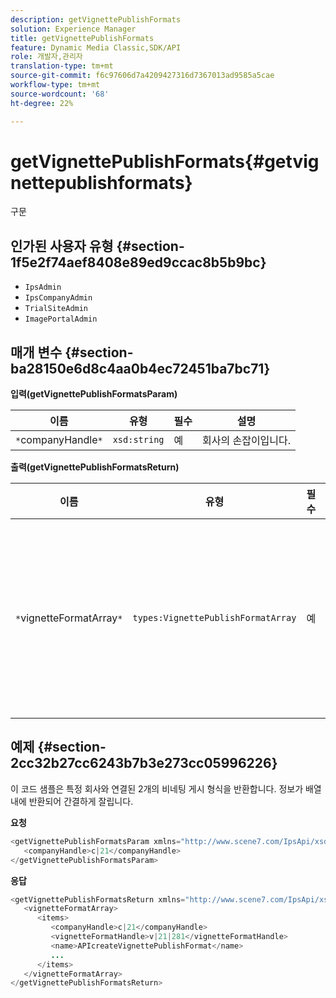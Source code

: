 ```yaml
---
description: getVignettePublishFormats
solution: Experience Manager
title: getVignettePublishFormats
feature: Dynamic Media Classic,SDK/API
role: 개발자,관리자
translation-type: tm+mt
source-git-commit: f6c97606d7a4209427316d7367013ad9585a5cae
workflow-type: tm+mt
source-wordcount: '68'
ht-degree: 22%

---
```



# getVignettePublishFormats{#getvignettepublishformats}

구문

## 인가된 사용자 유형 {#section-1f5e2f74aef8408e89ed9ccac8b5b9bc}

* `IpsAdmin`
* `IpsCompanyAdmin`
* `TrialSiteAdmin`
* `ImagePortalAdmin`

## 매개 변수 {#section-ba28150e6d8c4aa0b4ec72451ba7bc71}

**입력(getVignettePublishFormatsParam)**

| 이름 | 유형 | 필수 | 설명 |
|---|---|---|---|
| `*`companyHandle`*` | `xsd:string` | 예 | 회사의 손잡이입니다. |

**출력(getVignettePublishFormatsReturn)**

| 이름 | 유형 | 필수 | 설명 |
|---|---|---|---|
| `*`vignetteFormatArray`*` | `types:VignettePublishFormatArray` | 예 | 비네팅 게시 형식의 배열입니다. |

## 예제 {#section-2cc32b27cc6243b7b3e273cc05996226}

이 코드 샘플은 특정 회사와 연결된 2개의 비네팅 게시 형식을 반환합니다. 정보가 배열 내에 반환되어 간결하게 잘립니다.

**요청**

```java
<getVignettePublishFormatsParam xmlns="http://www.scene7.com/IpsApi/xsd/2008-01-15">
   <companyHandle>c|21</companyHandle>
</getVignettePublishFormatsParam>
```

**응답**

```java
<getVignettePublishFormatsReturn xmlns="http://www.scene7.com/IpsApi/xsd/2008-01-15">
   <vignetteFormatArray>
      <items>
         <companyHandle>c|21</companyHandle>
         <vignetteFormatHandle>v|21|281</vignetteFormatHandle>
         <name>APIcreateVignettePublishFormat</name>
         ...
      </items>
   </vignetteFormatArray>
</getVignettePublishFormatsReturn>
```

